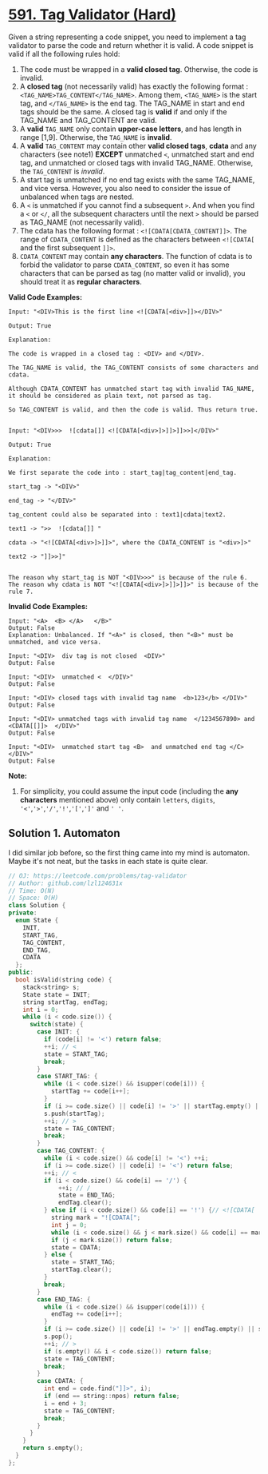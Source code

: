 # [591. Tag Validator (Hard)](https://leetcode.com/problems/tag-validator)

Given a string representing a code snippet, you need to implement a tag validator to parse the code and return whether it is valid. A code snippet is valid if all the following rules hold:

1. The code must be wrapped in a **valid closed tag**. Otherwise, the code is invalid.
2. A **closed tag** (not necessarily valid) has exactly the following format : `<TAG_NAME>TAG_CONTENT</TAG_NAME>`. Among them, `<TAG_NAME>` is the start tag, and `</TAG_NAME>` is the end tag. The TAG_NAME in start and end tags should be the same. A closed tag is **valid** if and only if the TAG_NAME and TAG_CONTENT are valid.
3. A **valid** `TAG_NAME` only contain **upper-case letters**, and has length in range [1,9]. Otherwise, the `TAG_NAME` is **invalid**.
4. A **valid** `TAG_CONTENT` may contain other **valid closed tags**, **cdata** and any characters (see note1) **EXCEPT** unmatched `<`, unmatched start and end tag, and unmatched or closed tags with invalid TAG_NAME. Otherwise, the `TAG_CONTENT` is *invalid*.
5. A start tag is unmatched if no end tag exists with the same TAG_NAME, and vice versa. However, you also need to consider the issue of unbalanced when tags are nested.
6. A `<` is unmatched if you cannot find a subsequent `>`. And when you find a `<` or `</`, all the subsequent characters until the next `>` should be parsed as TAG_NAME (not necessarily valid).
7. The cdata has the following format : `<![CDATA[CDATA_CONTENT]]>`. The range of `CDATA_CONTENT` is defined as the characters between `<![CDATA[` and the first subsequent `]]>`.
8. `CDATA_CONTENT` may contain **any characters**. The function of cdata is to forbid the validator to parse `CDATA_CONTENT`, so even it has some characters that can be parsed as tag (no matter valid or invalid), you should treat it as **regular characters**.

**Valid Code Examples:**
```
Input: "<DIV>This is the first line <![CDATA[<div>]]></DIV>"

Output: True

Explanation: 

The code is wrapped in a closed tag : <DIV> and </DIV>. 

The TAG_NAME is valid, the TAG_CONTENT consists of some characters and cdata. 

Although CDATA_CONTENT has unmatched start tag with invalid TAG_NAME, it should be considered as plain text, not parsed as tag.

So TAG_CONTENT is valid, and then the code is valid. Thus return true.


Input: "<DIV>>>  ![cdata[]] <![CDATA[<div>]>]]>]]>>]</DIV>"

Output: True

Explanation:

We first separate the code into : start_tag|tag_content|end_tag.

start_tag -> "<DIV>"

end_tag -> "</DIV>"

tag_content could also be separated into : text1|cdata|text2.

text1 -> ">>  ![cdata[]] "

cdata -> "<![CDATA[<div>]>]]>", where the CDATA_CONTENT is "<div>]>"

text2 -> "]]>>]"


The reason why start_tag is NOT "<DIV>>>" is because of the rule 6.
The reason why cdata is NOT "<![CDATA[<div>]>]]>]]>" is because of the rule 7.
```

**Invalid Code Examples:**
```
Input: "<A>  <B> </A>   </B>"
Output: False
Explanation: Unbalanced. If "<A>" is closed, then "<B>" must be unmatched, and vice versa.

Input: "<DIV>  div tag is not closed  <DIV>"
Output: False

Input: "<DIV>  unmatched <  </DIV>"
Output: False

Input: "<DIV> closed tags with invalid tag name  <b>123</b> </DIV>"
Output: False

Input: "<DIV> unmatched tags with invalid tag name  </1234567890> and <CDATA[[]]>  </DIV>"
Output: False

Input: "<DIV>  unmatched start tag <B>  and unmatched end tag </C>  </DIV>"
Output: False
```

**Note:**
1. For simplicity, you could assume the input code (including the **any characters** mentioned above) only contain `letters`, `digits`, `'<'`,`'>'`,`'/'`,`'!'`,`'['`,`']'` and `' '`.

## Solution 1. Automaton

I did similar job before, so the first thing came into my mind is automaton. Maybe it's not neat, but the tasks in each state is quite clear.

```cpp
// OJ: https://leetcode.com/problems/tag-validator
// Author: github.com/lzl124631x
// Time: O(N)
// Space: O(H)
class Solution {
private:
  enum State {
    INIT,
    START_TAG,
    TAG_CONTENT,
    END_TAG,
    CDATA
  };
public:
  bool isValid(string code) {
    stack<string> s;
    State state = INIT;
    string startTag, endTag;
    int i = 0;
    while (i < code.size()) {
      switch(state) {
        case INIT: {
          if (code[i] != '<') return false;
          ++i; // <
          state = START_TAG;
          break;
        }
        case START_TAG: {
          while (i < code.size() && isupper(code[i])) {
            startTag += code[i++];
          }
          if (i >= code.size() || code[i] != '>' || startTag.empty() || startTag.size() > 9) return false;
          s.push(startTag);
          ++i; // >
          state = TAG_CONTENT;
          break;
        }
        case TAG_CONTENT: {
          while (i < code.size() && code[i] != '<') ++i;
          if (i >= code.size() || code[i] != '<') return false;
          ++i; // <
          if (i < code.size() && code[i] == '/') {
              ++i; // /
              state = END_TAG;
              endTag.clear();
          } else if (i < code.size() && code[i] == '!') {// <![CDATA[
            string mark = "![CDATA[";
            int j = 0;
            while (i < code.size() && j < mark.size() && code[i] == mark[j]) ++i, ++j;
            if (j < mark.size()) return false;
            state = CDATA;
          } else {
            state = START_TAG;
            startTag.clear();
          }
          break;
        }
        case END_TAG: {
          while (i < code.size() && isupper(code[i])) {
            endTag += code[i++];
          }
          if (i >= code.size() || code[i] != '>' || endTag.empty() || s.empty() || s.top() != endTag) return false;
          s.pop();
          ++i; // >
          if (s.empty() && i < code.size()) return false;
          state = TAG_CONTENT;
          break;
        }
        case CDATA: {
          int end = code.find("]]>", i);
          if (end == string::npos) return false;
          i = end + 3;
          state = TAG_CONTENT;
          break;
        }
      }
    }
    return s.empty();
  }
};
```